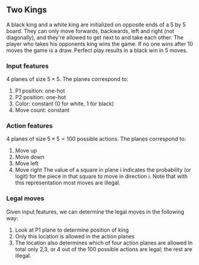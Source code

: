 ## Two Kings

A black king and a white king are initialized on opposite ends of a 5 by 5 board. They can only move forwards, backwards, left and right (not diagonally), and they're allowed to get next to and take each other. The player who takes his opponents king wins the game. If no one wins after 10 moves the game is a draw. Perfect play results in a black win in 5 moves.

### Input features 
4 planes of size $5\times 5$. The planes correspond to:
1) P1 position: one-hot 
2) P2 position: one-hot
3) Color: constant (0 for white, 1 for black)
3) Move count: constant

### Action features 
4 planes of size $5\times 5 = 100$ possible actions. The planes correspond to:
1) Move up
2) Move down
3) Move left
4) Move right
The value of a square in plane i indicates the probability (or logit) for the piece in that square to move in direction i. 
Note that with this representation most moves are illegal.

### Legal moves
Given input features, we can determine the legal moves in the following way:
1) Look at P1 plane to determine position of king
3) Only this location is allowed in the action planes
4) The location also determines which of four action planes are allowed
In total only 2,3, or 4 out of the 100 possible actions are legal; the rest are illegal.

